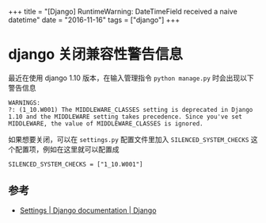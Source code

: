 +++
title = "[Django] RuntimeWarning: DateTimeField received a naive datetime"
date = "2016-11-16"
tags = ["django"]
+++

# django 关闭兼容性警告信息

最近在使用 django 1.10 版本，在输入管理指令 `python manage.py` 时会出现以下警告信息

```
WARNINGS:
?: (1_10.W001) The MIDDLEWARE_CLASSES setting is deprecated in Django 1.10 and the MIDDLEWARE setting takes precedence. Since you've set MIDDLEWARE, the value of MIDDLEWARE_CLASSES is ignored.
```

如果想要关闭，可以在 `settings.py` 配置文件里加入 `SILENCED_SYSTEM_CHECKS` 这个配置项，例如在这里就可以配置成

```
SILENCED_SYSTEM_CHECKS = ["1_10.W001"]
```

## 参考

* [Settings | Django documentation | Django](https://docs.djangoproject.com/en/1.10/ref/settings/#silenced-system-checks)


